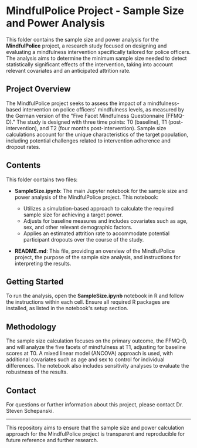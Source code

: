 # MindfulPolice Project - Sample Size and Power Analysis

This folder contains the sample size and power analysis for the **MindfulPolice** project, a research study focused on designing and evaluating a mindfulness intervention specifically tailored for police officers. The analysis aims to determine the minimum sample size needed to detect statistically significant effects of the intervention, taking into account relevant covariates and an anticipated attrition rate.

## Project Overview

The MindfulPolice project seeks to assess the impact of a mindfulness-based intervention on police officers' mindfulness levels, as measured by the German version of the "Five Facet Mindfulness Questionnaire (FFMQ-D)." The study is designed with three time points: T0 (baseline), T1 (post-intervention), and T2 (four months post-intervention). Sample size calculations account for the unique characteristics of the target population, including potential challenges related to intervention adherence and dropout rates.

## Contents

This folder contains two files:

- **SampleSize.ipynb**: The main Jupyter notebook for the sample size and power analysis of the MindfulPolice project. This notebook:
  - Utilizes a simulation-based approach to calculate the required sample size for achieving a target power.
  - Adjusts for baseline measures and includes covariates such as age, sex, and other relevant demographic factors.
  - Applies an estimated attrition rate to accommodate potential participant dropouts over the course of the study.

- **README.md**: This file, providing an overview of the MindfulPolice project, the purpose of the sample size analysis, and instructions for interpreting the results.

## Getting Started

To run the analysis, open the **SampleSize.ipynb** notebook in R and follow the instructions within each cell. Ensure all required R packages are installed, as listed in the notebook's setup section.

## Methodology

The sample size calculation focuses on the primary outcome, the FFMQ-D, and will analyze the five facets of mindfulness at T1, adjusting for baseline scores at T0. A mixed linear model (ANCOVA) approach is used, with additional covariates such as age and sex to control for individual differences. The notebook also includes sensitivity analyses to evaluate the robustness of the results.

## Contact

For questions or further information about this project, please contact Dr. Steven Schepanski.

---

This repository aims to ensure that the sample size and power calculation approach for the MindfulPolice project is transparent and reproducible for future reference and further research.
